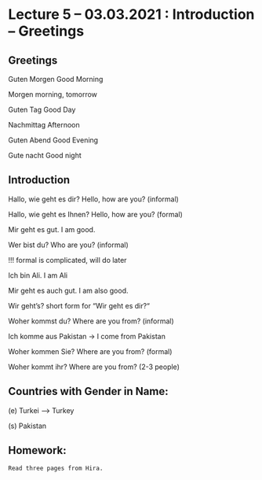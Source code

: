 # Lecture 5 – 03.03.2021 : Introduction – Greetings

## Greetings

Guten Morgen Good Morning

Morgen morning, tomorrow

Guten Tag Good Day

Nachmittag Afternoon

Guten Abend Good Evening

Gute nacht Good night

## Introduction

Hallo, wie geht es dir? Hello, how are you? (informal)

Hallo, wie geht es Ihnen? Hello, how are you? (formal)

Mir geht es gut. I am good.

Wer bist du? Who are you? (informal)

!!! formal is complicated, will do later

Ich bin Ali. I am Ali

Mir geht es auch gut. I am also good.

Wir geht’s? short form for “Wir geht es dir?“

Woher kommst du? Where are you from? (informal)

Ich komme aus Pakistan -&gt; I come from Pakistan

Woher kommen Sie? Where are you from? (formal)

Woher kommt ihr? Where are you from? (2-3 people)

## Countries with Gender in Name:

(e) Turkei --> Turkey

(s) Pakistan

## Homework:

    Read three pages from Hira.
